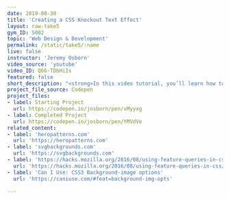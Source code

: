```yaml
---
date: 2019-08-30
title: 'Creating a CSS Knockout Text Effect'
layout: raw-take5
gym_ID: 5002
topic: 'Web Design & Development'
permalink: /static/take5/:name
live: false
instructor: 'Jeremy Osborn'
video_source: 'youtube'
video_ID: Q66-TDbHiIs
featured: false
short_description: "<strong>In this video tutorial, you’ll learn how to lorem your ipsum with CSS.</strong> Lorem ipsum dolor sit amet, consetetur sadipscing elitr, sed diam nonumy eirmod tempor invidunt ut labore et dolore magna aliquyam erat, sed diam voluptua."
project_file_source: Codepen
project_files:
- label: Starting Project
  url: https://codepen.io/josborn/pen/vMyyxg
- label: Completed Project
  url: https://codepen.io/josborn/pen/YMVdVe
related_content:
- label: 'heropatterns.com'
  url: 'https://heropatterns.com'
- label: 'svgbackgrounds.com'
  url: 'https://svgbackgrounds.com'
- label: 'https://hacks.mozilla.org/2016/08/using-feature-queries-in-css/'
  url: 'https://hacks.mozilla.org/2016/08/using-feature-queries-in-css/'
- label: 'Can I Use: CSS3 Background-image options'
  url: 'https://caniuse.com/#feat=background-img-opts'

---
```

